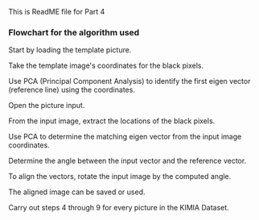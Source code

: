 This is ReadME file for Part 4

### Flowchart for the algorithm used

Start by loading the template picture.

Take the template image's coordinates for the black pixels.

Use PCA (Principal Component Analysis) to identify the first eigen vector (reference line) using the coordinates.

Open the picture input.

From the input image, extract the locations of the black pixels.

Use PCA to determine the matching eigen vector from the input image coordinates.

Determine the angle between the input vector and the reference vector.

To align the vectors, rotate the input image by the computed angle.

The aligned image can be saved or used.

Carry out steps 4 through 9 for every picture in the KIMIA Dataset.
